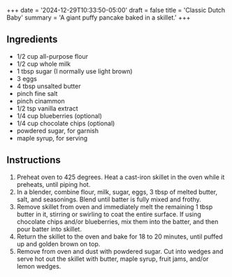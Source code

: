+++
date = '2024-12-29T10:33:50-05:00'
draft = false
title = 'Classic Dutch Baby'
summary = 'A giant puffy pancake baked in a skillet.'
+++

## Ingredients

- 1/2 cup all-purpose flour
- 1/2 cup whole milk
- 1 tbsp sugar (I normally use light brown)
- 3 eggs
- 4 tbsp unsalted butter
- pinch fine salt
- pinch cinammon
- 1/2 tsp vanilla extract
- 1/4 cup blueberries (optional)
- 1/4 cup chocolate chips (optional)
- powdered sugar, for garnish
- maple syrup, for serving

## Instructions

1. Preheat oven to 425 degrees. Heat a cast-iron skillet in the oven while it preheats, until piping hot.
2. In a blender, combine flour, milk, sugar, eggs, 3 tbsp of melted butter, salt, and seasonings. Blend until batter is fully mixed and frothy.
3. Remove skillet from oven and immediately melt the remaining 1 tbsp butter in it, stirring or swirling to coat the entire surface. If using chocolate chips and/or blueberries, mix them into the batter, and then pour batter into skillet.
4. Return the skillet to the oven and bake for 18 to 20 minutes, until puffed up and golden brown on top.
5. Remove from oven and dust with powdered sugar. Cut into wedges and serve hot out the skillet with butter, maple syrup, fruit jams, and/or lemon wedges.